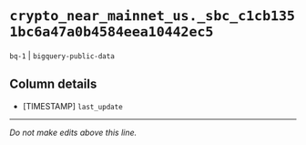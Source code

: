 # `crypto_near_mainnet_us._sbc_c1cb1351bc6a47a0b4584eea10442ec5`
`bq-1` | `bigquery-public-data`

## Column details
* [TIMESTAMP] `last_update`

-------------------------------------------------------------------------------
*Do not make edits above this line.*
